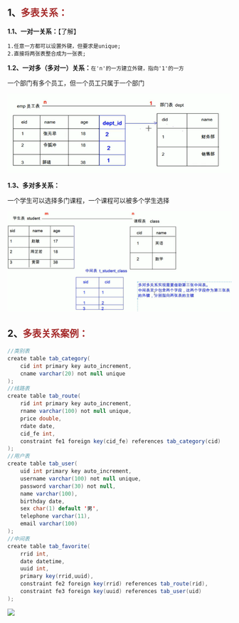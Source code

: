 ## 1、<span style="color:brown">多表关系：</span>

**1.1、一对一关系：**【了解】

```apl
1.任意一方都可以设置外键，但要求是unique;
2.直接将两张表整合成为一张表;
```

**1.2、一对多（多对一）关系：**`在'n'的一方建立外键，指向'1'的一方`

一个部门有多个员工，但一个员工只属于一个部门

![](https://raw.githubusercontent.com/root-bine/image/main/Typora-image/%E4%B8%80%E5%AF%B9%E5%A4%9A.png)

**1.3、多对多关系：**

一个学生可以选择多门课程，一个课程可以被多个学生选择

<img src="https://raw.githubusercontent.com/root-bine/image/main/Typora-image/%E5%A4%9A%E5%AF%B9%E5%A4%9A.png" style="zoom: 67%;" />

## 2、<span style="color:brown">多表关系案例：</span>

```java
//类别表
create table tab_category(
	cid int primary key auto_increment,
	cname varchar(20) not null unique
);
//线路表
create table tab_route(
	rid int primary key auto_increment,
	rname varchar(100) not null unique,
	price double,
	rdate date,
	cid_fe int,
	constraint fe1 foreign key(cid_fe) references tab_category(cid)
);
//用户表
create table tab_user(
	uid int primary key auto_increment,
	username varchar(100) not null unique,
	password varchar(30) not null,
	name varchar(100),
	birthday date,
	sex char(1) default '男',
	telephone varchar(11),
	email varchar(100)
);
//中间表
create table tab_favorite(
	rrid int,
	date datetime,
	uuid int,
	primary key(rrid,uuid),
	constraint fe2 foreign key(rrid) references tab_route(rid),
	constraint fe3 foreign key(uuid) references tab_user(uid)
);
```

![](D:\Software\Typora\View03\多表关系.png)

